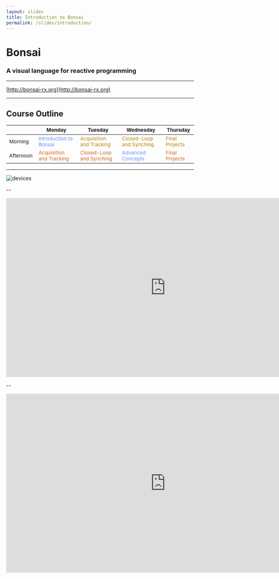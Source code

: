 ```yaml
---
layout: slides
title: Introduction to Bonsai
permalink: /slides/introduction/
---
```


# Bonsai
### A visual language for reactive programming

---

[http://bonsai-rx.org](http://bonsai-rx.org)

---

## Course Outline

<table class="reveal">
    <thead>
        <tr>
            <th></th>
            <th><small>Monday</small></th>
            <th><small>Tuesday</small></th>
            <th><small>Wednesday</small></th>
            <th><small>Thursday</small></th>
        </tr>
    </thead>
    <tbody>
        <tr>
            <td><small>Morning</small></td>
            <td><small style="color:cornflowerblue">Introduction to Bonsai</small></td>
            <td><small style="color:darkgoldenrod">Acquisition and Tracking</small></td>
            <td><small style="color:darkgoldenrod">Closed-Loop and Synching</small></td>
            <td><small style="color:darkgoldenrod">Final Projects</small></td>
        </tr>
        <tr>
            <td><small>Afternoon</small></td>
            <td><small style="color:chocolate">Acquisition and Tracking</small></td>
            <td><small style="color:chocolate">Closed-Loop and Synching</small></td>
            <td><small style="color:cornflowerblue">Advanced Concepts</small></td>
            <td><small style="color:chocolate">Final Projects</small></td>
        </tr>
    </tbody>
</table>

---

![devices](../../assets/images/devices.jpg)

--

<iframe width="854" height="480" src="https://www.youtube.com/embed/qXqAXgXJPmo?controls=0&amp;autoplay=1&amp;showinfo=0&amp;rel=0&amp;html5=1" frameborder="0" allowfullscreen></iframe>

--

<iframe width="854" height="480" src="https://www.youtube.com/embed/mJDV07ptQFk?start=40&amp;controls=0&amp;autoplay=1&amp;showinfo=0&amp;rel=0&amp;html5=1" frameborder="0" allowfullscreen/>

